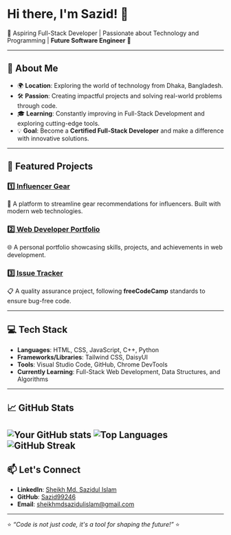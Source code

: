# Hi there, I'm Sazid! 👋

🚀 Aspiring Full-Stack Developer | Passionate about Technology and Programming | **Future Software Engineer** 🌟

---

## 🌟 About Me
- 🌍 **Location**: Exploring the world of technology from Dhaka, Bangladesh.
- 🛠️ **Passion**: Creating impactful projects and solving real-world problems through code.
- 🎓 **Learning**: Constantly improving in Full-Stack Development and exploring cutting-edge tools.
- 💡 **Goal**: Become a **Certified Full-Stack Developer** and make a difference with innovative solutions.

---

## 📂 Featured Projects
### [1️⃣ Influencer Gear](https://github.com/Sazid99246/influencer-gear)
🔗 A platform to streamline gear recommendations for influencers. Built with modern web technologies.

### [2️⃣ Web Developer Portfolio](https://github.com/Sazid99246/web-developer-portfolio)
🌐 A personal portfolio showcasing skills, projects, and achievements in web development.

### [3️⃣ Issue Tracker](https://github.com/Sazid99246/issue-tracker)
📋 A quality assurance project, following **freeCodeCamp** standards to ensure bug-free code.

---

## 💻 Tech Stack
- **Languages**: HTML, CSS, JavaScript, C++, Python
- **Frameworks/Libraries**: Tailwind CSS, DaisyUI
- **Tools**: Visual Studio Code, GitHub, Chrome DevTools
- **Currently Learning**: Full-Stack Web Development, Data Structures, and Algorithms

---

## 📈 GitHub Stats
![Your GitHub stats](https://github-readme-stats.vercel.app/api?username=Sazid99246&show_icons=true&theme=radical&hide_title=true&include_all_commits=true)
![Top Languages](https://github-readme-stats.vercel.app/api/top-langs/?username=Sazid99246&layout=compact&theme=radical&hide_progress=true&&langs_count=8)
![GitHub Streak](https://streak-stats.demolab.com?user=Sazid99246&theme=radical&hide_border=true)
---

## 📫 Let's Connect
- **LinkedIn**: [Sheikh Md. Sazidul Islam](https://linkedin.com/in/sazidul-islam)
- **GitHub**: [Sazid99246](https://github.com/Sazid99246)
- **Email**: [sheikhmdsazidulislam@gmail.com](mailto:sheikhmdsazidulislam@gmail.com)

---

⭐️ _“Code is not just code, it's a tool for shaping the future!”_ ⭐️

